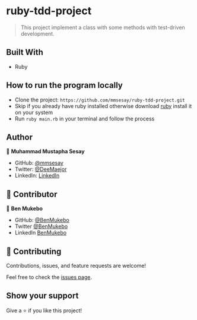# ruby-tdd-project

> This project implement a class with some methods with test-driven development.

## Built With

- Ruby

## How to run the program locally
- Clone the project: ```https://github.com/mmsesay/ruby-tdd-project.git```
- Skip if you already have ruby installed otherwise download [ruby](https://www.ruby-lang.org/en/documentation/installation/) install it on your system
- Run `ruby main.rb` in your terminal and follow the process

## Author

👤 **Muhammad Mustapha Sesay**

- GitHub: [@mmsesay](https://github.com/mmsesay)
- Twitter: [@DeeMaejor](https://twitter.com/DeeMaejor)
- LinkedIn: [LinkedIn](https://linkedin.com/in/muhammad-m-sesay)

## 🤝 Contributor

👤 **Ben Mukebo**

- GitHub: [@BenMukebo](https://github.com/BenMukebo)
- Twitter [@BenMukebo](https://twitter.com/BenMukebo)
- LinkedIn [BenMukebo](https://www.linkedin.com/in/kasongo-mukebo-ben-591720205/)

## 🤝 Contributing

Contributions, issues, and feature requests are welcome!

Feel free to check the [issues page](../../issues/).

## Show your support

Give a ⭐️ if you like this project!

